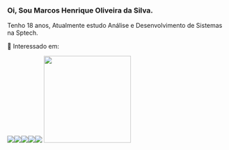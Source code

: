 ### Oi, Sou Marcos Henrique Oliveira da Silva. 
Tenho 18 anos, Atualmente estudo Análise e Desenvolvimento de Sistemas na Sptech. 

🚀 Interessado em:

<img src="https://img.shields.io/badge/JavaScript-323330?style=for-the-badge&logo=javascript&logoColor=F7DF1E"><img src="https://img.shields.io/badge/Java-ED8B00?style=for-the-badge&logo=java&logoColor=white"><img src="https://img.shields.io/badge/Kotlin-0095D5?&style=for-the-badge&logo=kotlin&logoColor=white"><img src="https://img.shields.io/badge/React-20232A?style=for-the-badge&logo=react&logoColor=61DAFB"><img src="https://img.shields.io/badge/Flutter-02569B?style=for-the-badge&logo=flutter&logoColor=white">
<img src="https://c.tenor.com/FQTBIgRRROIAAAAC/hxh-gon.gif" width="200px">
